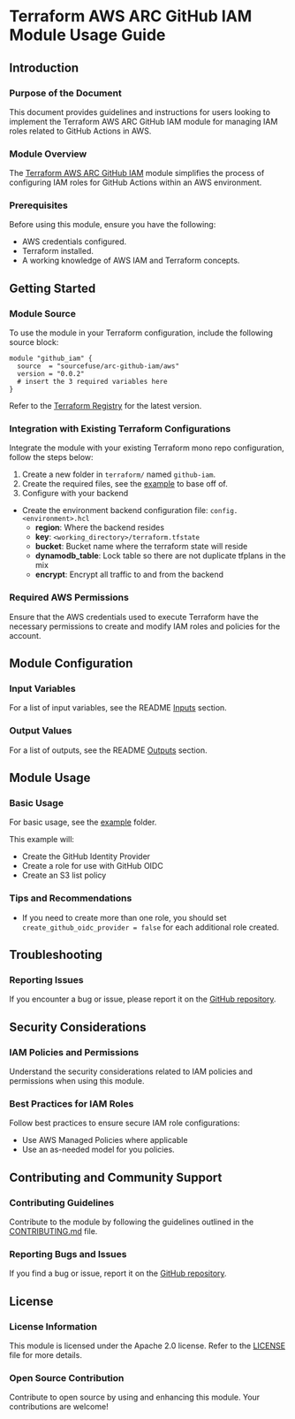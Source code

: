# Terraform AWS ARC GitHub IAM Module Usage Guide

## Introduction

### Purpose of the Document
This document provides guidelines and instructions for users looking to implement the Terraform AWS ARC GitHub IAM module for managing IAM roles related to GitHub Actions in AWS.

### Module Overview
The [Terraform AWS ARC GitHub IAM](https://github.com/sourcefuse/terraform-aws-arc-github-iam) module simplifies the process of configuring IAM roles for GitHub Actions within an AWS environment.

### Prerequisites
Before using this module, ensure you have the following:
- AWS credentials configured.
- Terraform installed.
- A working knowledge of AWS IAM and Terraform concepts.

## Getting Started

### Module Source
To use the module in your Terraform configuration, include the following source block:
```hcl
module "github_iam" {
  source  = "sourcefuse/arc-github-iam/aws"
  version = "0.0.2"
  # insert the 3 required variables here
}
```
Refer to the [Terraform Registry](https://registry.terraform.io/modules/sourcefuse/arc-github-iam/aws/latest) for the latest version.

### Integration with Existing Terraform Configurations
Integrate the module with your existing Terraform mono repo configuration, follow the steps below:
1. Create a new folder in `terraform/` named `github-iam`.
2. Create the required files, see the [example](https://github.com/sourcefuse/terraform-aws-arc-github-iam/tree/main/example) to base off of.
3. Configure with your backend
  - Create the environment backend configuration file: `config.<environment>.hcl`
    - **region**: Where the backend resides
    - **key**: `<working_directory>/terraform.tfstate`
    - **bucket**: Bucket name where the terraform state will reside
    - **dynamodb_table**: Lock table so there are not duplicate tfplans in the mix
    - **encrypt**: Encrypt all traffic to and from the backend

### Required AWS Permissions
Ensure that the AWS credentials used to execute Terraform have the necessary permissions to create and modify IAM roles and policies for the account.

## Module Configuration

### Input Variables
For a list of input variables, see the README [Inputs](https://github.com/sourcefuse/terraform-aws-arc-github-iam?tab=readme-ov-file#inputs) section.

### Output Values
For a list of outputs, see the README [Outputs](https://github.com/sourcefuse/terraform-aws-arc-github-iam?tab=readme-ov-file#outputs) section.

## Module Usage

### Basic Usage
For basic usage, see the [example](https://github.com/sourcefuse/terraform-aws-arc-github-iam/tree/main/example) folder.

This example will:
- Create the GitHub Identity Provider
- Create a role for use with GitHub OIDC
- Create an S3 list policy

### Tips and Recommendations
- If you need to create more than one role, you should set `create_github_oidc_provider = false` for each additional role created.

## Troubleshooting

### Reporting Issues
If you encounter a bug or issue, please report it on the [GitHub repository](https://github.com/sourcefuse/terraform-aws-arc-github-iam/issues).

## Security Considerations

### IAM Policies and Permissions
Understand the security considerations related to IAM policies and permissions when using this module.

### Best Practices for IAM Roles
Follow best practices to ensure secure IAM role configurations:
- Use AWS Managed Policies where applicable
- Use an as-needed model for you policies.

## Contributing and Community Support

### Contributing Guidelines
Contribute to the module by following the guidelines outlined in the [CONTRIBUTING.md](https://github.com/sourcefuse/terraform-aws-arc-github-iam/blob/main/CONTRIBUTING.md) file.

### Reporting Bugs and Issues
If you find a bug or issue, report it on the [GitHub repository](https://github.com/sourcefuse/terraform-aws-arc-github-iam/issues).

## License

### License Information
This module is licensed under the Apache 2.0 license. Refer to the [LICENSE](https://github.com/sourcefuse/terraform-aws-arc-github-iam/blob/main/LICENSE) file for more details.

### Open Source Contribution
Contribute to open source by using and enhancing this module. Your contributions are welcome!
